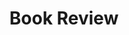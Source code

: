 ---
layout: list
title: Book Review
slug: book review
menu: true
submenu: false
order: 5
description: >
  Whether the book is interesting or not
---